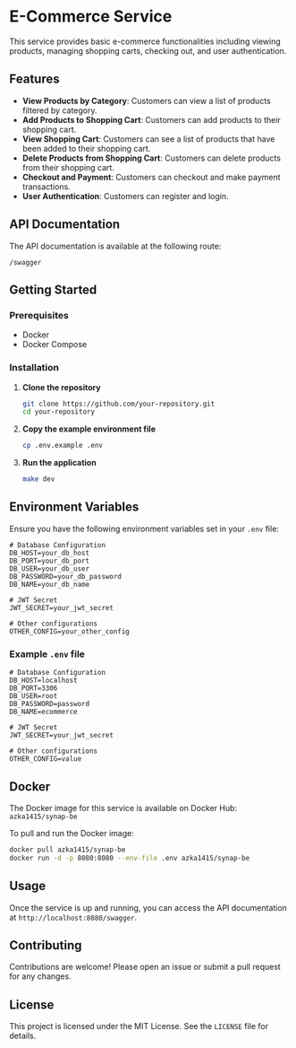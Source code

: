 
# E-Commerce Service

This service provides basic e-commerce functionalities including viewing products, managing shopping carts, checking out, and user authentication.

## Features

- **View Products by Category**: Customers can view a list of products filtered by category.
- **Add Products to Shopping Cart**: Customers can add products to their shopping cart.
- **View Shopping Cart**: Customers can see a list of products that have been added to their shopping cart.
- **Delete Products from Shopping Cart**: Customers can delete products from their shopping cart.
- **Checkout and Payment**: Customers can checkout and make payment transactions.
- **User Authentication**: Customers can register and login.

## API Documentation

The API documentation is available at the following route:
```
/swagger
```

## Getting Started

### Prerequisites

- Docker
- Docker Compose

### Installation

1. **Clone the repository**

   ```bash
   git clone https://github.com/your-repository.git
   cd your-repository
   ```

2. **Copy the example environment file**

   ```bash
   cp .env.example .env
   ```

3. **Run the application**

   ```bash
   make dev
   ```

## Environment Variables

Ensure you have the following environment variables set in your `.env` file:

```
# Database Configuration
DB_HOST=your_db_host
DB_PORT=your_db_port
DB_USER=your_db_user
DB_PASSWORD=your_db_password
DB_NAME=your_db_name

# JWT Secret
JWT_SECRET=your_jwt_secret

# Other configurations
OTHER_CONFIG=your_other_config
```

### Example `.env` file

```env
# Database Configuration
DB_HOST=localhost
DB_PORT=3306
DB_USER=root
DB_PASSWORD=password
DB_NAME=ecommerce

# JWT Secret
JWT_SECRET=your_jwt_secret

# Other configurations
OTHER_CONFIG=value
```

## Docker

The Docker image for this service is available on Docker Hub: `azka1415/synap-be`

To pull and run the Docker image:

```bash
docker pull azka1415/synap-be
docker run -d -p 8080:8080 --env-file .env azka1415/synap-be
```

## Usage

Once the service is up and running, you can access the API documentation at `http://localhost:8080/swagger`.

## Contributing

Contributions are welcome! Please open an issue or submit a pull request for any changes.

## License

This project is licensed under the MIT License. See the `LICENSE` file for details.
